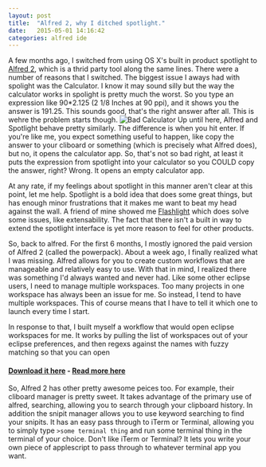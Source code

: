 ```yaml
---
layout: post
title:  "Alfred 2, why I ditched spotlight."
date:   2015-05-01 14:16:42
categories: alfred ide
---
```


A few months ago, I switched from using OS X's built in product spotlight to [Alfred 2](http://www.alfredapp.com/), which is a thrid party tool along the same lines. There were a number of reasons that I switched. The biggest issue I aways had with spolight was the Calculator. I know it may sound silly but the way the calculator works in spolight is pretty much the worst. So you type an expression like 90*2.125 (2 1/8 Inches at 90 ppi), and it shows you the answer is 191.25. This sounds good, that's the right answer after all. This is wehre the problem starts though. ![Bad Calculator]({{site.baseurl}}/images/spotlight/spotlight-caclulator.png)  Up until here, Alfred and Spotlight behave pretty similarly. The difference is when you hit enter. If you're like me, you expect something useful to happen, like copy the answer to your cliboard or something (which is precisely what Alfred does), but no, it opens the calculator app. So, that's not so bad right, at least it puts the expression from spotlight into your calculator so you COULD copy the answer, right? Wrong. It opens an empty calculator app.

At any rate, if my feelings about spotlight in this manner aren't clear at this point, let me help. Spotlight is a bold idea that does some great things, but has enough minor frustrations that it makes me want to beat my head against the wall. A friend of mine showed me [Flashlight](https://github.com/nate-parrott/Flashlight) which does solve some issues, like extensability. The fact that there isn't a built in way to extend the spotlight interface is yet more reason to feel for other products.

So, back to alfred. For the first 6 months, I mostly ignored the paid version of Alfred 2 (called the powerpack). About a week ago, I finally realized what I was missing. Alfred allows for you to create custom workflows that are manageable and relatively easy to use. With that in mind, I realized there was something I'd always wanted and never had. Like some other eclipse users, I need to manage multiple workspaces. Too many projects in one workspace has always been an issue for me. So instead, I tend to have multiple workspaces. This of course means that I have to tell it which one to launch every time I start.

In response to that, I built myself a workflow that would open eclipse workspaces for me. It works by pulling the list of workspaces out of your eclipse preferences, and then regexs against the names with fuzzy matching so that you can open 

#### [Download it here]({{site.baseurl}}/files/Eclipse.alfredworkflow) - [Read more here]({{site.baseurl}}/alfred/ide/2015/01/03/eclipse-workspace-alfred/)

So, Alfred 2 has other pretty awesome peices too. For example, their cliboard manager is pretty sweet. It takes advantage of the primary use of alfred, searching, allowing you to search through your clipboard history. In addition the snipit manager allows you to use keyword searching to find your snipits. It has an easy pass through to iTerm or Terminal, allowing you to simply type `>some terminal thing` and run some terminal thing in the terminal of your choice. Don't like iTerm or Terminal? It lets you write your own piece of applescript to pass through to whatever terminal app you want.